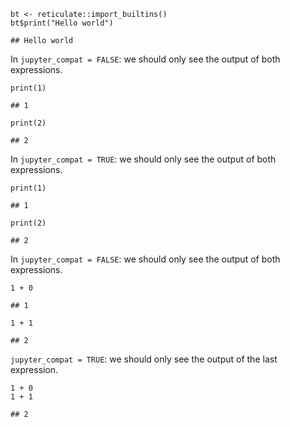     bt <- reticulate::import_builtins()
    bt$print("Hello world")

    ## Hello world

In `jupyter_compat = FALSE`: we should only see the output of both
expressions.

    print(1)

    ## 1

    print(2)

    ## 2

In `jupyter_compat = TRUE`: we should only see the output of both
expressions.

    print(1)

    ## 1

    print(2)

    ## 2

In `jupyter_compat = FALSE`: we should only see the output of both
expressions.

    1 + 0

    ## 1

    1 + 1

    ## 2

`jupyter_compat = TRUE`: we should only see the output of the last
expression.

    1 + 0
    1 + 1

    ## 2
